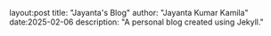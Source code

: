 layout:post
title: "Jayanta's Blog"
author: "Jayanta Kumar Kamila"
date:2025-02-06
description: "A personal blog created using Jekyll."